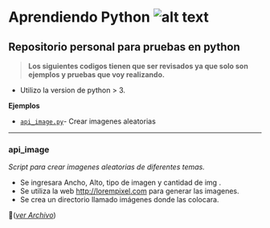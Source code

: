 [logo]: https://bugs.python.org/@@file/favicon.ico "Logo"
[imgVideo_api_image]: http://img.youtube.com/vi/_WpeMuZg_W4/0.jpg
[video_api_image]: http://www.youtube.com/watch?v=_WpeMuZg_W4

# Aprendiendo Python ![alt text][logo]

## Repositorio personal para pruebas en python 

>**Los siguientes codigos tienen que ser revisados ya que solo son ejemplos y pruebas que voy realizando.**

+ Utilizo la version de python > 3. 

**Ejemplos**

+ [`api_image.py`](#api_image)- Crear imagenes aleatorias

***

### **api_image** 

*Script para crear imagenes aleatorias de diferentes temas.*

+ Se ingresara Ancho, Alto, tipo de imagen y cantidad de img . 
+ Se utiliza la web http://lorempixel.com para generar las imagenes. 
+ Se crea un directorio llamado imágenes donde las colocara.

:page_facing_up:(*[ver Archivo](../master/api_image.py)*)

